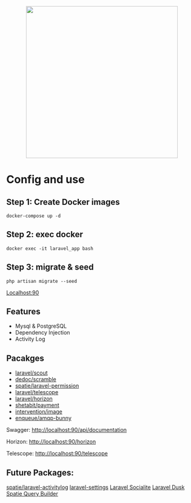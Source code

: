 <p align="center">
    <a href="https://laravel.com" target="_blank">
        <img src="https://raw.githubusercontent.com/laravel/art/master/logo-lockup/5%20SVG/2%20CMYK/1%20Full%20Color/laravel-logolockup-cmyk-red.svg" width="400">
    </a>
</p>

# Config and use
## Step 1: Create Docker images

```
docker-compose up -d
```
## Step 2: exec docker

```
docker exec -it laravel_app bash
```

## Step 3: migrate & seed
```
php artisan migrate --seed
```

<!-- ## and then:
```
npm run dev -- --host
``` -->
<a href="http://localhost:90" target="_blank">Localhost:90</a>


## Features
- Mysql & PostgreSQL
- Dependency Injection
- Activity Log

## Pacakges
* [laravel/scout](https://laravel.com/docs/11.x/scout)
* [dedoc/scramble](https://scramble.dedoc.co/installation)
* [spatie/laravel-permission](https://spatie.be/docs/laravel-permission/v6/introduction)
* [laravel/telescope](https://laravel.com/docs/11.x/telescope)
* [laravel/horizon](https://laravel.com/docs/11.x/horizon)
* [shetabit/payment](https://github.com/shetabit/payment)
* [intervention/image](https://image.intervention.io/v3/introduction/installation)
* [enqueue/amqp-bunny](https://php-enqueue.github.io/transport/amqp_bunny)

<p>
Swagger: <a href="http://localhost:90/api/documentation" target="_blank">http://localhost:90/api/documentation</a><br>
<!-- after any swagger changes: `php artisan l5-swagger:generate` -->
</p>

<p>
    Horizon: <a href="http://localhost:90/horizon" target="_blank">http://localhost:90/horizon</a>
</p>

<p>
    Telescope: <a href="http://localhost:90/telescope">http://localhost:90/telescope</a>
</p>

## Future Packages:
[spatie/laravel-activitylog](https://github.com/spatie/laravel-activitylog)
[laravel-settings](https://github.com/spatie/laravel-settings)
[Laravel Socialite](https://github.com/spatie/laravel-settings)
[Laravel Dusk](https://laravel.com/docs/11.x/dusk)
[Spatie Query‌ Builder](https://spatie.be/docs/laravel-query-builder/v5/introduction)
